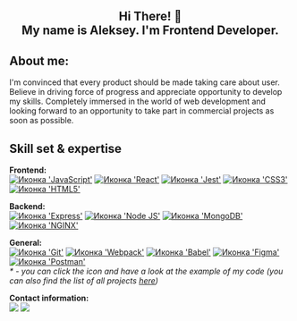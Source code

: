 <h2 align="center"><b>Hi There! 👋
<br>
  My name is Aleksey. I'm Frontend Developer.</b></h2>
<h2>About me:</h2>
I'm convinced that every product should be made taking care about user. Believe in driving force of progress and appreciate opportunity to develop my skills. Completely immersed in the world of web development and looking forward to an opportunity to take part in commercial projects as soon as possible.
<br>

<h2>Skill set & expertise </h2>

<b>Frontend:</b>
<br>
<a href="https://github.com/AlekseyYuriev/mesto/blob/main/src/pages/index.js"><img src="https://img.shields.io/badge/JavaScript-FFCD00?style=for-the-badge&logo=javascript&logoColor=black" alt="Иконка 'JavaScript'"></a>
<a href="https://github.com/AlekseyYuriev/react-mesto-api-full-gha/blob/main/frontend/src/components/App.js"><img src="https://img.shields.io/badge/React-2A4480?style=for-the-badge&logo=react&logoColor=61DAFB" alt="Иконка 'React'"></a>
<a href=""><img src="https://img.shields.io/badge/Jest-C21325?style=for-the-badge&logo=jest&logoColor=white" alt="Иконка 'Jest'"></a>
<a href="https://github.com/AlekseyYuriev/movies-explorer-frontend/blob/main/src/components/FilterCheckbox/FilterCheckbox.css"><img src="https://img.shields.io/badge/CSS3-1572B6?style=for-the-badge&logo=css3&logoColor=white" alt="Иконка 'СSS3'"></a>
<a href="https://github.com/AlekseyYuriev/russian-travel/blob/main/index.html"><img src="https://img.shields.io/badge/HTML5-E34F26?style=for-the-badge&logo=html5&logoColor=white" alt="Иконка 'HTML5'"></a>

<b>Backend:</b>
<br>
<a href="https://github.com/AlekseyYuriev/express-mesto-gha/blob/main/app.js"><img src="https://img.shields.io/badge/Express.js-14D100?style=for-the-badge&logo=express&logoColor=white" alt="Иконка 'Express'"></a>
<a href="https://github.com/AlekseyYuriev/express-mesto-gha/blob/main/package.json"><img src="https://img.shields.io/badge/Node.js-14D100?style=for-the-badge&logo=nodedotjs&logoColor=white" alt="Иконка 'Node JS'"></a>
<a href="https://github.com/AlekseyYuriev/express-mesto-gha/blob/main/app.js"><img src="https://img.shields.io/badge/MongoDB-14D100?style=for-the-badge&logo=mongodb&logoColor=white" alt="Иконка 'MongoDB'"></a>
<a href=""><img src="https://img.shields.io/badge/Nginx-14D100?style=for-the-badge&logo=nginx&logoColor=white" alt="Иконка 'NGINX'"></a>

<b>General:</b>
<br>
<a href="https://github.com/AlekseyYuriev/AlekseyYuriev/network"><img src="https://img.shields.io/badge/GIT-E44C30?style=for-the-badge&logo=git&logoColor=white" alt="Иконка 'Git'"></a>
<a href="https://github.com/AlekseyYuriev/mesto/blob/main/webpack.config.js"><img src="https://img.shields.io/badge/Webpack-8DD6F9?style=for-the-badge&logo=Webpack&logoColor=white" alt="Иконка 'Webpack'"></a>
<a href="https://github.com/AlekseyYuriev/mesto/blob/main/babel.config.js"><img src="https://img.shields.io/badge/Babel-F9DC3E?style=for-the-badge&logo=babel&logoColor=white" alt="Иконка 'Babel'"></a>
<a href=""><img src="https://img.shields.io/badge/Figma-F24E1E?style=for-the-badge&logo=figma&logoColor=white" alt="Иконка 'Figma'"></a>
<a href=""><img src="https://img.shields.io/badge/Postman-FF6C37?style=for-the-badge&logo=Postman&logoColor=white" alt="Иконка 'Postman'"></a>
<br>
<i>* - you can click the icon and have a look at the example of my code (you can also find the list of all projects <a href="https://github.com/AlekseyYuriev?tab=repositories">here</a>)</i>

<b>Contact information:</b>
<br>
  <a href="mailto:alex11_90@mail.ru"><img src="https://img.shields.io/badge/Mail-blue?logo=mail.com&logoColor=white&style=for-the-badge"></a>
  <a href="https://www.linkedin.com/in/aleksey-yuriev"><img src="https://img.shields.io/badge/LinkedIn-blue?logo=linkedin&logoColor=white&style=for-the-badge"></a>
